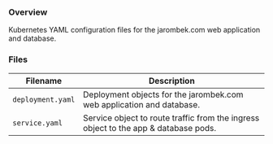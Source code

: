 ### Overview

Kubernetes YAML configuration files for the jarombek.com web application and database.

### Files

| Filename               | Description                                                                                  |
|------------------------|----------------------------------------------------------------------------------------------|
| `deployment.yaml`      | Deployment objects for the jarombek.com web application and database.                        |
| `service.yaml`         | Service object to route traffic from the ingress object to the app & database pods.          |